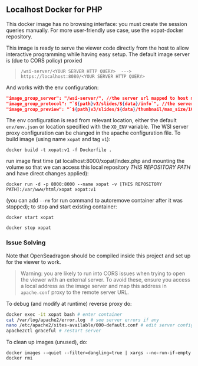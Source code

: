 ## Localhost Docker for PHP
This docker image has no browsing interface: you must create
the session queries manually. For more user-friendly use case, use
the xopat-docker repository.

This image is ready to serve the viewer code directly from
the host to allow interactive programming while having easy setup.
The default image server is (due to CORS policy) proxied
> ``/wsi-server/<YOUR SERVER HTTP QUERY>  --->  https://localhost:8080/<YOUR SERVER HTTP QUERY>``

And works with the env configuration:
````json
"image_group_server": "/wsi-server/", //the server url mapped to host machine localhost at port 8080
"image_group_protocol": "`${path}v3/slides/${data}/info`", //the server query
"image_group_preview": "`${path}v3/slides/${data}/thumbnail/max_size/1024/1024`", //the thumbnail query
````
The env configuration is read from relevant location, either the default
`env/env.json` or location specified with the `XO_ENV` variable.
The WSI server proxy configuration can be changed in the apache configuration file. 
To build image (using name `xopat` and tag `v1`):

 ``docker build -t xopat:v1 -f Dockerfile .``

run image first time (at localhost:8000/xopat/index.php and mounting the volume so that we 
can access this local repository _THIS REPOSITORY PATH_ and have direct changes applied):

 ``docker run -d -p 8000:8000 --name xopat -v [THIS REPOSITORY PATH]:/var/www/html/xopat xopat:v1``

(you can add  ``--rm`` for run command to autoremove container after
it was stopped); to
stop and start existing container:
 
``docker start xopat``

 ``docker stop xopat``

### Issue Solving

Note that OpenSeadragon should be compiled inside this project and set
up for the viewer to work. 

> Warning: you are likely to run into CORS issues when trying to open
> the viewer with an external server. To avoid these, ensure you
> access a local address as the image server and map this address in ``apache.conf``
> proxy to the remote server URL.

To debug (and modify at runtime) reverse proxy do:

````bash
docker exec -it xopat bash # enter container
cat /var/log/apache2/error.log  # see server errors if any
nano /etc/apache2/sites-available/000-default.conf # edit server config
apache2ctl graceful # restart server
````

To clean up images (unused), do:
`````shell
docker images --quiet --filter=dangling=true | xargs --no-run-if-empty docker rmi
`````


